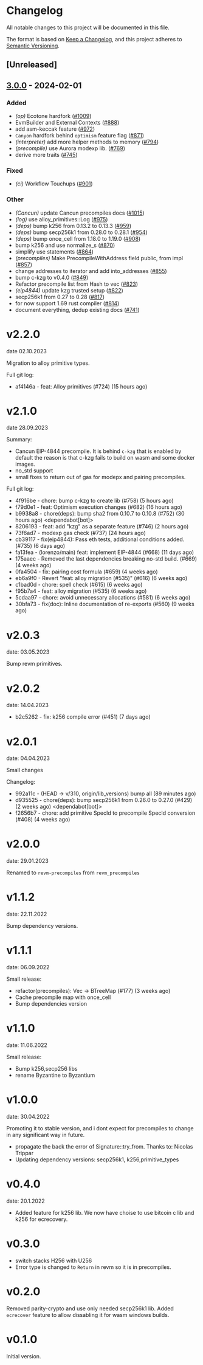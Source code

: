 # Changelog
All notable changes to this project will be documented in this file.

The format is based on [Keep a Changelog](https://keepachangelog.com/en/1.0.0/),
and this project adheres to [Semantic Versioning](https://semver.org/spec/v2.0.0.html).

## [Unreleased]

## [3.0.0](https://github.com/succinctlabs/revm-private/compare/revm-precompile-v2.2.0...revm-precompile-v3.0.0) - 2024-02-01

### Added
- *(op)* Ecotone hardfork ([#1009](https://github.com/succinctlabs/revm-private/pull/1009))
- EvmBuilder and External Contexts ([#888](https://github.com/succinctlabs/revm-private/pull/888))
- add asm-keccak feature ([#972](https://github.com/succinctlabs/revm-private/pull/972))
- `Canyon` hardfork behind `optimism` feature flag ([#871](https://github.com/succinctlabs/revm-private/pull/871))
- *(interpreter)* add more helper methods to memory ([#794](https://github.com/succinctlabs/revm-private/pull/794))
- *(precompile)* use Aurora modexp lib. ([#769](https://github.com/succinctlabs/revm-private/pull/769))
- derive more traits ([#745](https://github.com/succinctlabs/revm-private/pull/745))

### Fixed
- *(ci)* Workflow Touchups ([#901](https://github.com/succinctlabs/revm-private/pull/901))

### Other
- *(Cancun)* update Cancun precompiles docs ([#1015](https://github.com/succinctlabs/revm-private/pull/1015))
- *(log)* use alloy_primitives::Log ([#975](https://github.com/succinctlabs/revm-private/pull/975))
- *(deps)* bump k256 from 0.13.2 to 0.13.3 ([#959](https://github.com/succinctlabs/revm-private/pull/959))
- *(deps)* bump secp256k1 from 0.28.0 to 0.28.1 ([#954](https://github.com/succinctlabs/revm-private/pull/954))
- *(deps)* bump once_cell from 1.18.0 to 1.19.0 ([#908](https://github.com/succinctlabs/revm-private/pull/908))
- bump k256 and use normalize_s ([#870](https://github.com/succinctlabs/revm-private/pull/870))
- simplify use statements ([#864](https://github.com/succinctlabs/revm-private/pull/864))
- *(precompiles)* Make PrecompileWithAddress field public, from impl ([#857](https://github.com/succinctlabs/revm-private/pull/857))
- change addresses to iterator and add into_addresses ([#855](https://github.com/succinctlabs/revm-private/pull/855))
- bump c-kzg to v0.4.0 ([#849](https://github.com/succinctlabs/revm-private/pull/849))
- Refactor precompile list from Hash to vec ([#823](https://github.com/succinctlabs/revm-private/pull/823))
- *(eip4844)* update kzg trusted setup ([#822](https://github.com/succinctlabs/revm-private/pull/822))
- secp256k1 from 0.27 to 0.28 ([#817](https://github.com/succinctlabs/revm-private/pull/817))
- for now support 1.69 rust compiler ([#814](https://github.com/succinctlabs/revm-private/pull/814))
- document everything, dedup existing docs ([#741](https://github.com/succinctlabs/revm-private/pull/741))

# v2.2.0
date 02.10.2023

Migration to alloy primitive types.

Full git log:
* af4146a - feat: Alloy primitives (#724) (15 hours ago) <evalir>

# v2.1.0
date 28.09.2023

 Summary:
 * Cancun EIP-4844 precompile. It is behind `c-kzg` that is enabled by default
    the reason is that c-kzg fails to build on wasm and some docker images.
 * no_std support
 * small fixes to return out of gas for modepx and pairing precompiles.

Full git log:
* 4f916be - chore: bump c-kzg to create lib (#758) (5 hours ago) <rakita>
* f79d0e1 - feat: Optimism execution changes (#682) (16 hours ago) <clabby>
* b9938a8 - chore(deps): bump sha2 from 0.10.7 to 0.10.8 (#752) (30 hours ago) <dependabot[bot]>
* 8206193 - feat: add "kzg" as a separate feature (#746) (2 hours ago) <DaniPopes>
* 73f6ad7 - modexp gas check (#737) (24 hours ago) <Alessandro Mazza>
* cb39117 - fix(eip4844): Pass eth tests, additional conditions added. (#735) (6 days ago) <rakita>
* fa13fea - (lorenzo/main) feat: implement EIP-4844 (#668) (11 days ago) <DaniPopes>
* 175aaec - Removed the last dependencies breaking no-std build. (#669) (4 weeks ago) <Lucas Clemente Vella>
* 0fa4504 - fix: pairing cost formula  (#659) (4 weeks ago) <xkx>
* eb6a9f0 - Revert "feat: alloy migration (#535)" (#616) (6 weeks ago) <rakita>
* c1bad0d - chore: spell check (#615) (6 weeks ago) <Roman Krasiuk>
* f95b7a4 - feat: alloy migration (#535) (6 weeks ago) <DaniPopes>
* 5cdaa97 - chore: avoid unnecessary allocations (#581) (6 weeks ago) <DaniPopes>
* 30bfa73 - fix(doc): Inline documentation of re-exports (#560) (9 weeks ago) <Yiannis Marangos>

# v2.0.3
date: 03.05.2023

Bump revm primitives.

# v2.0.2
date: 14.04.2023

* b2c5262 - fix: k256 compile error (#451) (7 days ago) <rakita>

# v2.0.1
date: 04.04.2023

Small changes

Changelog:
* 992a11c - (HEAD -> v/310, origin/lib_versions) bump all (89 minutes ago) <rakita>
* d935525 - chore(deps): bump secp256k1 from 0.26.0 to 0.27.0 (#429) (2 weeks ago) <dependabot[bot]>
* f2656b7 - chore: add primitive SpecId to precompile SpecId conversion (#408) (4 weeks ago) <Matthias Seitz>
# v2.0.0
date: 29.01.2023

Renamed to `revm-precompiles` from `revm_precompiles`

# v1.1.2
date: 22.11.2022

Bump dependency versions.

# v1.1.1
date: 06.09.2022

Small release:
* refactor(precompiles): Vec -> BTreeMap (#177) (3 weeks ago) <Alexey Shekhirin>
* Cache precompile map with once_cell
* Bump dependencies version

# v1.1.0
date: 11.06.2022

Small release:
* Bump k256,secp256 libs
* rename Byzantine to Byzantium

# v1.0.0
date: 30.04.2022

Promoting it to stable version, and i dont expect for precompiles to change in any significant way in future.

* propagate the back the error of Signature::try_from. Thanks to: Nicolas Trippar
* Updating dependency versions: secp256k1, k256,primitive_types
# v0.4.0
date: 20.1.2022

* Added feature for k256 lib. We now have choise to use bitcoin c lib and k256 for ecrecovery.

# v0.3.0

* switch stacks H256 with U256 
* Error type is changed to `Return` in revm so it is in precompiles.
# v0.2.0

Removed parity-crypto and use only needed secp256k1 lib. Added `ecrecover` feature to allow dissabling it for wasm windows builds.

# v0.1.0

Initial version.